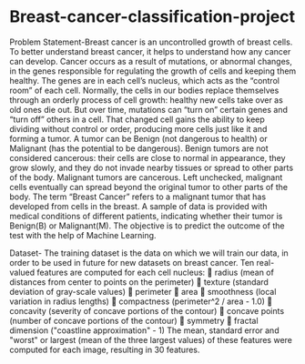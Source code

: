 # Breast-cancer-classification-project
Problem Statement-Breast cancer is an uncontrolled growth of breast cells. To better understand breast
cancer, it helps to understand how any cancer can develop.
Cancer occurs as a result of mutations, or abnormal changes, in the genes responsible
for regulating the growth of cells and keeping them healthy. The genes are in each
cell’s nucleus, which acts as the “control room” of each cell. Normally, the cells in our
bodies replace themselves through an orderly process of cell growth: healthy new cells
take over as old ones die out. But over time, mutations can “turn on” certain genes and
“turn off” others in a cell. That changed cell gains the ability to keep dividing without
control or order, producing more cells just like it and forming a tumor.
A tumor can be Benign (not dangerous to health) or Malignant (has the potential to be
dangerous). Benign tumors are not considered cancerous: their cells are close to
normal in appearance, they grow slowly, and they do not invade nearby tissues or
spread to other parts of the body. Malignant tumors are cancerous. Left unchecked,
malignant cells eventually can spread beyond the original tumor to other parts of the
body.
The term “Breast Cancer” refers to a malignant tumor that has developed from cells
in the breast. A sample of data is provided with medical conditions of different
patients, indicating whether their tumor is Benign(B) or Malignant(M). The objective is
to predict the outcome of the test with the help of Machine Learning.

Dataset- The training dataset is the data on which we will train our data, in order to be used in
future for new datasets on breast cancer. Ten real-valued features are computed for
each cell nucleus:
 radius (mean of distances from center to points on the perimeter)
 texture (standard deviation of gray-scale values)
 perimeter
 area
 smoothness (local variation in radius lengths)
 compactness (perimeter^2 / area - 1.0)
 concavity (severity of concave portions of the contour)
 concave points (number of concave portions of the contour)
 symmetry
 fractal dimension ("coastline approximation" - 1)
The mean, standard error and "worst" or largest (mean of the three largest values) of
these features were computed for each image, resulting in 30 features.
